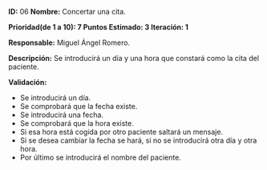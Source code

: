 **ID:** 06     	**Nombre:** Concertar una cita.

**Prioridad(de 1 a 10): 7    	Puntos Estimado: 3	Iteración: 1**

**Responsable:** Miguel Ángel Romero.

**Descripción:** Se introducirá un día y una hora que constará como la cita del paciente.

**Validación:**
- Se introducirá un día.
- Se comprobará que la fecha existe.
- Se introducirá una fecha.
- Se comprobará que la hora existe.
- Si esa hora está cogida por otro paciente saltará un mensaje.
- Si se desea cambiar la fecha se hará, si no se introducirá otra día y otra hora.
- Por último se introducirá el nombre del paciente.

